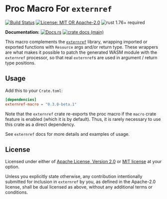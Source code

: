# Proc Macro For `externref`

[![Build Status](https://github.com/slowli/externref/workflows/CI/badge.svg?branch=main)](https://github.com/slowli/externref/actions)
[![License: MIT OR Apache-2.0](https://img.shields.io/badge/License-MIT%2FApache--2.0-blue)](https://github.com/slowli/externref#license)
![rust 1.76+ required](https://img.shields.io/badge/rust-1.76+-blue.svg?label=Required%20Rust)

**Documentation:** [![Docs.rs](https://docs.rs/externref-macro/badge.svg)](https://docs.rs/externref-macro/)
[![crate docs (main)](https://img.shields.io/badge/main-yellow.svg?label=docs)](https://slowli.github.io/externref/externref_macro/)

This macro complements the [`externref`] library, wrapping imported or exported functions
with `Resource` args and/or return type. These wrappers are what makes it possible to patch
the generated WASM module with the `externref` processor, so that real `externref`s are used in
argument / return type positions.

## Usage

Add this to your `Crate.toml`:

```toml
[dependencies]
externref-macro = "0.3.0-beta.1"
```

Note that the `externref` crate re-exports the proc macro if the `macro` crate feature
is enabled (which it is by default). Thus, it is rarely necessary to use this crate
as a direct dependency.

See `externref` docs for more details and examples of usage.

## License

Licensed under either of [Apache License, Version 2.0](LICENSE-APACHE)
or [MIT license](LICENSE-MIT) at your option.

Unless you explicitly state otherwise, any contribution intentionally submitted
for inclusion in `externref` by you, as defined in the Apache-2.0 license,
shall be dual licensed as above, without any additional terms or conditions.

[`externref`]: https://crates.io/crates/externref
